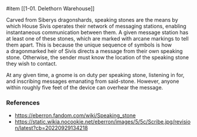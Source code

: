  #item [[1-01. Delethorn Warehouse]]

Carved from Siberys dragonshards, speaking stones are the means by which House Sivis operates their network of messaging stations, enabling instantaneous communication between them. A given message station has at least one of these stones, which are marked with arcane markings to tell them apart. This is because the unique sequence of symbols is how a dragonmarked heir of Sivis directs a message from their own speaking stone. Otherwise, the sender must know the location of the speaking stone they wish to contact.

At any given time, a gnome is on duty per speaking stone, listening in for, and inscribing messages emanating from said-stone. However, anyone within roughly five feet of the device can overhear the message.

### References

* https://eberron.fandom.com/wiki/Speaking_stone
* https://static.wikia.nocookie.net/eberron/images/5/5c/Scribe.jpg/revision/latest?cb=20220929134218